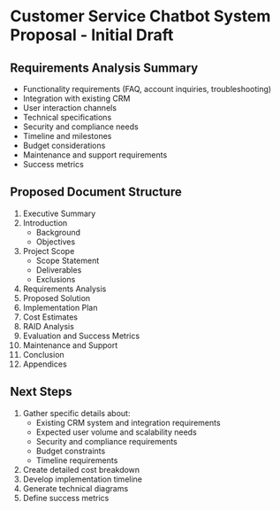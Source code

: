# Customer Service Chatbot System Proposal - Initial Draft

## Requirements Analysis Summary
- Functionality requirements (FAQ, account inquiries, troubleshooting)
- Integration with existing CRM
- User interaction channels
- Technical specifications
- Security and compliance needs
- Timeline and milestones
- Budget considerations
- Maintenance and support requirements
- Success metrics

## Proposed Document Structure
1. Executive Summary
2. Introduction
   - Background
   - Objectives
3. Project Scope
   - Scope Statement
   - Deliverables
   - Exclusions
4. Requirements Analysis
5. Proposed Solution
6. Implementation Plan
7. Cost Estimates
8. RAID Analysis
9. Evaluation and Success Metrics
10. Maintenance and Support
11. Conclusion
12. Appendices

## Next Steps
1. Gather specific details about:
   - Existing CRM system and integration requirements
   - Expected user volume and scalability needs
   - Security and compliance requirements
   - Budget constraints
   - Timeline requirements
2. Create detailed cost breakdown
3. Develop implementation timeline
4. Generate technical diagrams
5. Define success metrics 